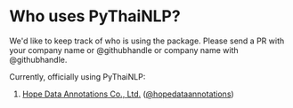 # Who uses PyThaiNLP?

We'd like to keep track of who is using the package. Please send a PR with your company name or @githubhandle or company name with @githubhandle.

Currently, officially using PyThaiNLP:

1. [Hope Data Annotations Co., Ltd.](https://hopedata.org) ([@hopedataannotations](https://github.com/hopedataannotaions))
